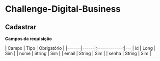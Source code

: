 # Challenge-Digital-Business

## Cadastrar

**Campos da requisição**

| Campo | Tipo | Obrigatório | 
|-------|------|:-------------:|---
| id | Long | Sim | 
| nome | String | Sim | 
| email | String | Sim | 
| senha | String | Sim | 
